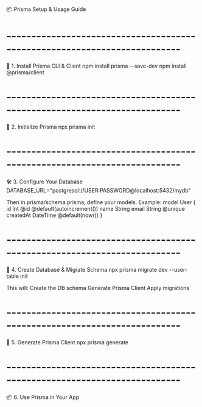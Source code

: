 📦 Prisma Setup & Usage Guide

# -------------------------------------------------------------------------

🧱 1. Install Prisma CLI & Client
npm install prisma --save-dev
npm install @prisma/client

# -------------------------------------------------------------------------

📁 2. Initialize Prisma
npx prisma init

# -------------------------------------------------------------------------

🛠 3. Configure Your Database
DATABASE_URL="postgresql://USER:PASSWORD@localhost:5432/mydb"

Then in prisma/schema.prisma, define your models. Example:
model User {
id Int @id @default(autoincrement())
name String
email String @unique
createdAt DateTime @default(now())
}

# -------------------------------------------------------------------------

🚀 4. Create Database & Migrate Schema
npx prisma migrate dev --user-table init

This will:
Create the DB schema
Generate Prisma Client
Apply migrations

# -------------------------------------------------------------------------

🔄 5. Generate Prisma Client
npx prisma generate

# -------------------------------------------------------------------------

📦 6. Use Prisma in Your App
